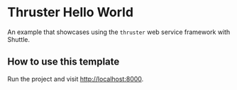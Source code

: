 # Thruster Hello World

An example that showcases using the `thruster` web service framework with Shuttle.

## How to use this template

Run the project and visit <http://localhost:8000>.
